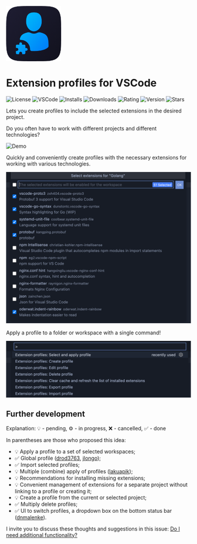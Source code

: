 <img alt="Logo" src="/assets/icon.png" width="150" />

# Extension profiles for VSCode

![License](https://img.shields.io/github/license/evald24/vscode-extensions-profiles?color=blue)
![VSCode](https://img.shields.io/badge/VSCode-%5E1.57.0-blue?logo=visual-studio-code)
![Installs](https://img.shields.io/visual-studio-marketplace/i/evald24.vscode-extension-profiles?color=blue)
![Downloads](https://img.shields.io/visual-studio-marketplace/d/evald24.vscode-extension-profiles?color=blue)
![Rating](https://img.shields.io/visual-studio-marketplace/r/evald24.vscode-extension-profiles?color=blue)
![Version](https://img.shields.io/github/package-json/v/evald24/vscode-extensions-profiles?color=blue)
![Stars](https://img.shields.io/github/stars/evald24/vscode-extensions-profiles?style=social)

Lets you create profiles to include the selected extensions in the desired project.

Do you often have to work with different projects and different technologies?

![Demo](assets/vscode-extension-profiles.gif)

<!-- https://user-images.githubusercontent.com/10986227/122539241-34165180-d049-11eb-8a35-dbd3402e991f.mp4 -->

Quickly and conveniently create profiles with the necessary extensions for working with various technologies.

![Select extensions](assets/select-extensions.png)

Apply a profile to a folder or workspace with a single command!

![Commands](assets/commands.png)

## Further development

Explanation: 💡 - pending, ⚙️ ️- in progress, ❌ - cancelled, ✅ - done

In parentheses are those who proposed this idea:

- 💡 Apply a profile to a set of selected workspaces;
- ✅ Global profile ([drod3763](https://github.com/evald24/vscode-extensions-profiles/issues/1#issuecomment-895592733), [jlongo](https://github.com/evald24/vscode-extensions-profiles/issues/1#issuecomment-950224588));
- ✅ Import selected profiles;
- 💡 Multiple (combine) apply of profiles ([lakuapik](https://github.com/evald24/vscode-extensions-profiles/issues/1#issuecomment-876195053));
- 💡 Recommendations for installing missing extensions;
- 💡 Convenient management of extensions for a separate project without linking to a profile or creating it;
- 💡 Create a profile from the current or selected project;
- ✅ Multiply delete profiles;
- ✅ UI to switch profiles, a dropdown box on the bottom status bar ([dnmalenke](https://github.com/evald24/vscode-extensions-profiles/issues/1#issuecomment-1058163192)).

I invite you to discuss these thoughts and suggestions in this issue: [Do I need additional functionality?](https://github.com/evald24/vscode-extensions-profiles/issues/1)
